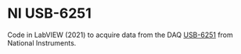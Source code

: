 # NI USB-6251

Code in LabVIEW (2021) to acquire data from the DAQ [USB-6251](https://www.ni.com/pdf/manuals/375213c.pdf) from National Instruments.
